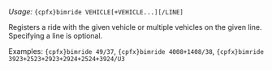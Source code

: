 *Usage:* `{cpfx}bimride VEHICLE[+VEHICLE...][/LINE]`

Registers a ride with the given vehicle or multiple vehicles on the given line. Specifying a line is optional.

Examples: `{cpfx}bimride 49/37`, `{cpfx}bimride 4008+1408/38`, `{cpfx}bimride 3923+2523+2923+2924+2524+3924/U3`
